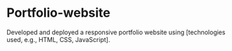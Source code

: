 # Portfolio-website
Developed and deployed a responsive portfolio website using [technologies used, e.g., HTML, CSS, JavaScript]. 
